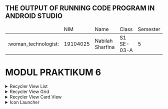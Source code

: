 ## THE OUTPUT OF RUNNING CODE PROGRAM IN ANDROID STUDIO
<table>
    <thead>
        <tr>
            <td></td>
            <td>NIM</td>
            <td>Name</td>
            <td>Class</td>
            <td>Semester</td>
        </tr>
    </thead>
    <tbody>
        <tr>
            <td>:woman_technologist:</td>
            <td>19104025</td>
            <td>Nabilah Sharfina</td>
            <td>S1 SE-03-A</td>
            <td>5</td>
        </tr>
    </tbody>
</table>

# MODUL PRAKTIKUM 6
<details>
    <summary>Recycler View List</summary>
   <img src="https://user-images.githubusercontent.com/58089002/153314763-d9d2fdb9-4a95-46a4-ae8e-b069dbe8b02e.jpeg"></img>
   <img src="https://user-images.githubusercontent.com/58089002/153314755-e24da337-cf5a-445e-8300-6e3bd6d8b386.jpeg"></img>
</details>
<details>
    <summary>Recycler View Grid</summary>
    <img src="https://user-images.githubusercontent.com/58089002/153314763-d9d2fdb9-4a95-46a4-ae8e-b069dbe8b02e.jpeg"></img>
    <img src="https://user-images.githubusercontent.com/58089002/153315065-38a4b6d8-2818-4bdc-a217-b9bea8df6319.jpeg"></img>
</details>
<details>
    <summary>Recycler View Card View</summary>
    <img src="https://user-images.githubusercontent.com/58089002/153314763-d9d2fdb9-4a95-46a4-ae8e-b069dbe8b02e.jpeg"></img>
    <img src="https://user-images.githubusercontent.com/58089002/153315067-199d810c-78d2-4bc6-ad97-d653d1292b0e.jpeg"></img>
    <img src="https://user-images.githubusercontent.com/58089002/153315071-e9ff37da-4848-45a2-8812-d8e5fbc3360b.jpeg"></img>
    <img src="https://user-images.githubusercontent.com/58089002/153315072-0347f04c-08d1-4bb2-8156-566182456e11.jpeg"></img>
</details>
<details>
    <summary>Icon Launcher</summary>
    <img src="https://user-images.githubusercontent.com/58089002/153306821-be49d0a0-a6ee-4284-9cc1-75c4400cdb19.png"></img>
    <img src="https://user-images.githubusercontent.com/58089002/153310470-c64f3b76-310b-4485-9277-694421336fff.png"></img>
    <img src="https://user-images.githubusercontent.com/58089002/153313606-f27a1588-5ffe-458d-990b-808b1ebd2131.jpeg"></img>
</details>